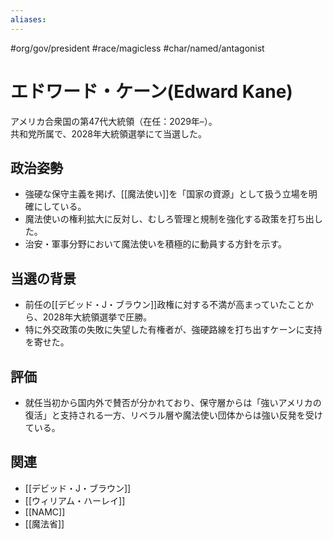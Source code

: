 ```yaml
---
aliases:
---
```

#org/gov/president #race/magicless #char/named/antagonist
# エドワード・ケーン(Edward Kane)

アメリカ合衆国の第47代大統領（在任：2029年–）。  
共和党所属で、2028年大統領選挙にて当選した。  

## 政治姿勢
- 強硬な保守主義を掲げ、[[魔法使い]]を「国家の資源」として扱う立場を明確にしている。  
- 魔法使いの権利拡大に反対し、むしろ管理と規制を強化する政策を打ち出した。  
- 治安・軍事分野において魔法使いを積極的に動員する方針を示す。  

## 当選の背景
- 前任の[[デビッド・J・ブラウン]]政権に対する不満が高まっていたことから、2028年大統領選挙で圧勝。  
- 特に外交政策の失敗に失望した有権者が、強硬路線を打ち出すケーンに支持を寄せた。  

## 評価
- 就任当初から国内外で賛否が分かれており、保守層からは「強いアメリカの復活」と支持される一方、リベラル層や魔法使い団体からは強い反発を受けている。  

## 関連
- [[デビッド・J・ブラウン]]  
- [[ウィリアム・ハーレイ]]  
- [[NAMC]]  
- [[魔法省]]  
